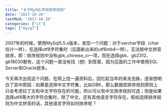 ```yaml
---
title: "关于MySQL字段排序规则"
date: "2017-10-26"
lastMod: "2017-10-26"
categories: ["it"]
tags: ["mysql"]
---
```


2007年的时候，使用MySql5.5.x版本，发现一个问题：对于varchar字段（char估计一样），在选择utf8字符集时（后面新出来的utf8mb4一样），无法按中文拼音排序，即：排序规则中没有gbk_chinese_ci一项，而在选择gbk、gb2312、gb18030都有，这个问题一直没有找（想）到答案，因为后面的工作中使用SQL Server和Oracle居多。

今天再次出现这个问题，在网上找一遍资料后，回忆起当年的来龙去脉，逐渐想明白了其中原因：如果是选择中文字符集，比如GBK，那么数据库排序规则原则上只会考虑拉丁文和中文字符存在的可能，所以可以有中文排序规则可选；但是如果选择utf8等大的字符合集时，除了中文，还有其他语言字符存在，假如选择排序规则为中文拼音的话，其他语言字符如何排序呢？